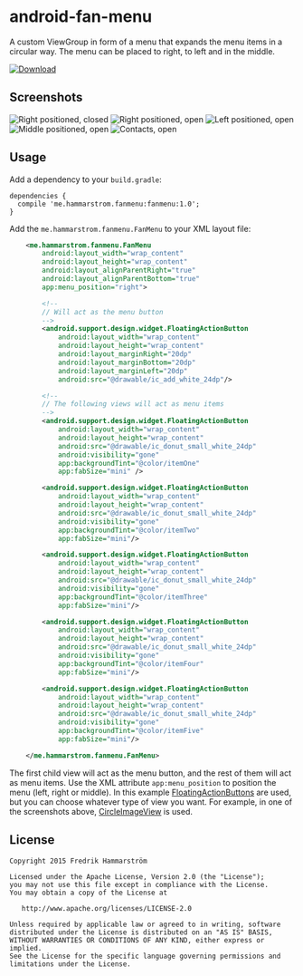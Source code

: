 # android-fan-menu
A custom ViewGroup in form of a menu that expands the menu items in a circular way. The menu can be placed to right, to left and in the middle.

[ ![Download](https://api.bintray.com/packages/hammar83/maven/fanmenu/images/download.svg) ](https://bintray.com/hammar83/maven/fanmenu/_latestVersion)

## Screenshots
![Right positioned, closed](/screenshots/right_closed.png) ![Right positioned, open](/screenshots/right_open.png) ![Left positioned, open](/screenshots/left_open.png) ![Middle positioned, open](/screenshots/middle_open.png) ![Contacts, open](/screenshots/contacts_open.png)

## Usage
Add a dependency to your `build.gradle`:
```
dependencies {
  compile 'me.hammarstrom.fanmenu:fanmenu:1.0';
}
```

Add the `me.hammarstrom.fanmenu.FanMenu` to your XML layout file:
```XML
    <me.hammarstrom.fanmenu.FanMenu
        android:layout_width="wrap_content"
        android:layout_height="wrap_content"
        android:layout_alignParentRight="true"
        android:layout_alignParentBottom="true"
        app:menu_position="right">

        <!--
        // Will act as the menu button
        -->
        <android.support.design.widget.FloatingActionButton
            android:layout_width="wrap_content"
            android:layout_height="wrap_content"
            android:layout_marginRight="20dp"
            android:layout_marginBottom="20dp"
            android:layout_marginLeft="20dp"
            android:src="@drawable/ic_add_white_24dp"/>

        <!--
        // The following views will act as menu items
        -->
        <android.support.design.widget.FloatingActionButton
            android:layout_width="wrap_content"
            android:layout_height="wrap_content"
            android:src="@drawable/ic_donut_small_white_24dp"
            android:visibility="gone"
            app:backgroundTint="@color/itemOne"
            app:fabSize="mini" />

        <android.support.design.widget.FloatingActionButton
            android:layout_width="wrap_content"
            android:layout_height="wrap_content"
            android:src="@drawable/ic_donut_small_white_24dp"
            android:visibility="gone"
            app:backgroundTint="@color/itemTwo"
            app:fabSize="mini"/>

        <android.support.design.widget.FloatingActionButton
            android:layout_width="wrap_content"
            android:layout_height="wrap_content"
            android:src="@drawable/ic_donut_small_white_24dp"
            android:visibility="gone"
            app:backgroundTint="@color/itemThree"
            app:fabSize="mini"/>

        <android.support.design.widget.FloatingActionButton
            android:layout_width="wrap_content"
            android:layout_height="wrap_content"
            android:src="@drawable/ic_donut_small_white_24dp"
            android:visibility="gone"
            app:backgroundTint="@color/itemFour"
            app:fabSize="mini"/>

        <android.support.design.widget.FloatingActionButton
            android:layout_width="wrap_content"
            android:layout_height="wrap_content"
            android:src="@drawable/ic_donut_small_white_24dp"
            android:visibility="gone"
            app:backgroundTint="@color/itemFive"
            app:fabSize="mini"/>

    </me.hammarstrom.fanmenu.FanMenu>
```
The first child view will act as the menu button, and the rest of them will act as menu items. Use the XML attribute `app:menu_position` to position the menu (left, right or middle). In this example [FloatingActionButtons](http://developer.android.com/reference/android/support/design/widget/FloatingActionButton.html) are used, but you can choose whatever type of view you want. For example, in one of the screenshots above, [CircleImageView](https://github.com/hdodenhof/CircleImageView) is used.

## License
```
Copyright 2015 Fredrik Hammarström

Licensed under the Apache License, Version 2.0 (the "License");
you may not use this file except in compliance with the License.
You may obtain a copy of the License at

   http://www.apache.org/licenses/LICENSE-2.0

Unless required by applicable law or agreed to in writing, software
distributed under the License is distributed on an "AS IS" BASIS,
WITHOUT WARRANTIES OR CONDITIONS OF ANY KIND, either express or implied.
See the License for the specific language governing permissions and
limitations under the License.
```
